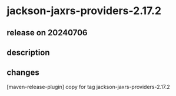 # jackson-jaxrs-providers-2.17.2

## release on 20240706
## description
## changes
[maven-release-plugin] copy for tag jackson-jaxrs-providers-2.17.2

